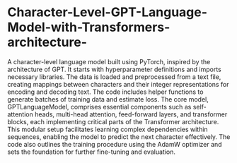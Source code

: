 # Character-Level-GPT-Language-Model-with-Transformers-architecture-
A character-level language model built using PyTorch, inspired by the architecture of GPT. It starts with hyperparameter definitions and imports necessary libraries. The data is loaded and preprocessed from a text file, creating mappings between characters and their integer representations for encoding and decoding text. The code includes helper functions to generate batches of training data and estimate loss. The core model, GPTLanguageModel, comprises essential components such as self-attention heads, multi-head attention, feed-forward layers, and transformer blocks, each implementing critical parts of the Transformer architecture. This modular setup facilitates learning complex dependencies within sequences, enabling the model to predict the next character effectively. The code also outlines the training procedure using the AdamW optimizer and sets the foundation for further fine-tuning and evaluation.
